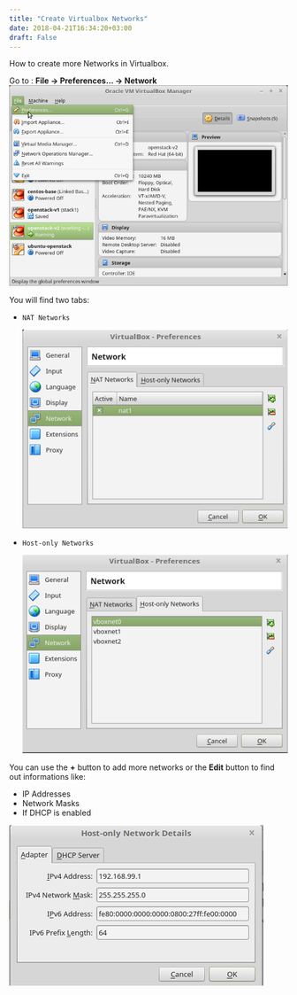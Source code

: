 ```yaml
---
title: "Create Virtualbox Networks"
date: 2018-04-21T16:34:20+03:00
draft: False
---
```

How to create more Networks in Virtualbox.

Go to :
**File -> Preferences... -> Network**
![Preferences in VirtualBox](/img//create-virtualbox-networks/01-preferences.png)

You will find two tabs:

- `NAT Networks`

   ![NAT networks settings VirtualBox](/img//create-virtualbox-networks/02-nat-tab.png)

- `Host-only Networks`

   ![Host-Only networks settings VirtualBox](/img//create-virtualbox-networks/03-host-only-tab.png)

You can use the **+** button to add more networks or the **Edit** button to find out informations like:

- IP Addresses
- Network Masks
- If DHCP is enabled

![Network Details for VirtualBox](/img//create-virtualbox-networks/04-network-details.png)
